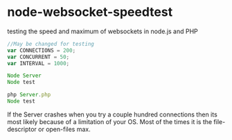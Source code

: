 node-websocket-speedtest
========================

testing the speed and maximum of websockets in node.js and PHP

```javascript
//May be changed for testing
var CONNECTIONS = 200;
var CONCURRENT = 50;
var INTERVAL = 1000;
```

```javascript
Node Server
Node test

php Server.php
Node test
```

If the Server crashes when you try a couple hundred connections then its most likely because of a limitation of your OS.
Most of the times it is the file-descriptor or open-files max.
